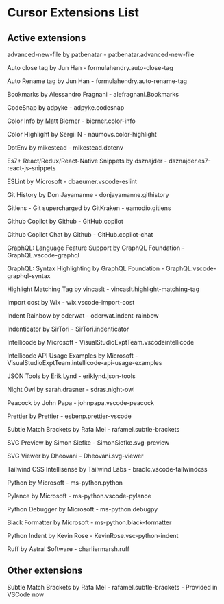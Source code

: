 # Cursor Extensions List

## Active extensions

advanced-new-file by patbenatar - patbenatar.advanced-new-file

Auto close tag by Jun Han - formulahendry.auto-close-tag

Auto Rename tag by Jun Han - formulahendry.auto-rename-tag

Bookmarks by Alessandro Fragnani - alefragnani.Bookmarks

CodeSnap by adpyke - adpyke.codesnap

Color Info by Matt Bierner - bierner.color-info

Color Highlight by Sergii N - naumovs.color-highlight

DotEnv by mikestead - mikestead.dotenv

Es7+ React/Redux/React-Native Snippets by dsznajder - dsznajder.es7-react-js-snippets

ESLint by Microsoft - dbaeumer.vscode-eslint

Git History by Don Jayamanne - donjayamanne.githistory

Gitlens - Git supercharged by GitKraken - eamodio.gitlens

Github Copilot by Github - GitHub.copilot

Github Copilot Chat by Github - GitHub.copilot-chat

GraphQL: Language Feature Support by GraphQL Foundation - GraphQL.vscode-graphql

GraphQL: Syntax Highlighting by GraphQL Foundation - GraphQL.vscode-graphql-syntax

Highlight Matching Tag by vincaslt - vincaslt.highlight-matching-tag

Import cost by Wix - wix.vscode-import-cost

Indent Rainbow by oderwat - oderwat.indent-rainbow

Indenticator by SirTori - SirTori.indenticator

Intellicode by Microsoft - VisualStudioExptTeam.vscodeintellicode

Intellicode API Usage Examples by Microsoft - VisualStudioExptTeam.intellicode-api-usage-examples

JSON Tools by Erik Lynd - eriklynd.json-tools

Night Owl by sarah.drasner - sdras.night-owl

Peacock by John Papa - johnpapa.vscode-peacock

Prettier by Prettier - esbenp.prettier-vscode

Subtle Match Brackets by Rafa Mel - rafamel.subtle-brackets

SVG Preview by Simon Siefke - SimonSiefke.svg-preview

SVG Viewer by Dheovani - Dheovani.svg-viewer

Tailwind CSS Intellisense by Tailwind Labs - bradlc.vscode-tailwindcss

Python by Microsoft - ms-python.python

Pylance by Microsoft - ms-python.vscode-pylance

Python Debugger by Microsoft - ms-python.debugpy

Black Formatter by Microsoft - ms-python.black-formatter

Python Indent by Kevin Rose - KevinRose.vsc-python-indent

Ruff by Astral Software - charliermarsh.ruff

## Other extensions

Subtle Match Brackets by Rafa Mel - rafamel.subtle-brackets - Provided in VSCode now
